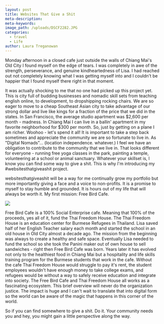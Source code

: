 ```yaml
---
layout: post
title: Websites That Give a Shit
meta-description:
meta-keywords:
image_path: /uploads/DSCF2282.JPG
categories:
  - travel
  - Life
author: Laura Treganowan
---
```



Monday afternoon in a closed cafe just outside the walls of Chiang Mai's Old City I found myself on the edge of tears. I was completely in awe of the strength, perseverance, and genuine kindheartedness of Lisa. I had reached out not completely knowing what I was getting myself into and I couldn't be happier that I found myself there right in that moment.

It was actually shocking to me that no one had picked up this project yet. This is city full of budding businesses and nomadic skill sets from teaching english online, to development, to dropshipping rocking chairs. We are so eager to move to a cheap Southeast Asian city to take advantage of our strong dollar and live like kings for a fraction of the price that we did in the states. In San Francisco, the average studio apartment was $2,600 per month - madness. In Chiang Mai I can live in a ballin' apartment in my favorite neighborhood for $300 per month. So, just by getting on a plane I am richer. Woohoo - let's spend it all! It is important to take a step back sometimes and appreciate the community we are so fortunate to live in. As "Digital Nomads"… (location independence. whatever.) I feel we have an obligation to contribute to the community that we live in. That looks different for everyone - running free yoga classes in the park, painting a temple, volunteering at a school or animal sanctuary. Whatever your skillset is, I know you can find some way to give a shit. This is why I'm introducing my #websitesthatgiveashit project.

websitesthatgiveashit will be a way for me continually grow my portfolio but more importantly giving a face and a voice to non-profits. It is a promise to myself to stay humble and grounded. It is hours out of my life that will always be worth it. My first mission: Free Bird Cafe.

![](/uploads/versions/dscf2261---x----4896-3264x---.JPG)

Free Bird Cafe is a 100% Social Enterprise cafe. Meaning that 100% of the proceeds, yes all of it, fund the Thai Freedom House. The Thai Freedom House is an education center for Burmese Refugees in Thailand. Lisa saved half of her English Teacher salary each month and started the school in an old house in Old City almost a decade ago. The mission from the beginning was always to create a healthy and safe space. Eventually Lisa needed to fund the school so she took the Panini maker out of own house to sell sandwiches - right then Free Bird Cafe was born. Years later it has evolved not only to the healthiest food in Chiang Mai but a hospitality and life skills training program for the Burmese students that work in the cafe. Without the cafe Thai Freedom House would struggle to pay it's rent, the student employees wouldn't have enough money to take college exams, and refugees would be without a way to safely receive education and integrate into society. The Free Bird Cafe and Thai Freedom House all works as a fascinating ecosystem. This brief overview will never do the organization justice. The impact is huge and I can't wait to translate that into digital form so the world can be aware of the magic that happens in this corner of the world.

So if you can find somewhere to give a shit. Do it. Your community needs you and hey, you might gain a little perspective along the way.
